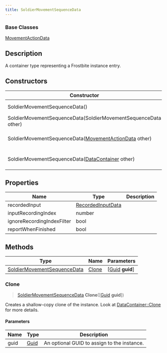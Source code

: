```yaml
---
title: SoldierMovementSequenceData
---
```

### Base Classes

[MovementActionData](MovementActionData)

## Description

A container type representing a Frostbite instance entry.

## Constructors

| Constructor                                                                            | Description                                                                                                                                   |
| -------------------------------------------------------------------------------------- | --------------------------------------------------------------------------------------------------------------------------------------------- |
| SoldierMovementSequenceData()                                                          | Create a new instance of this container type.                                                                                                 |
| SoldierMovementSequenceData(SoldierMovementSequenceData other)                         | Create a reference copy of an instance of the same type.                                                                                      |
| SoldierMovementSequenceData([MovementActionData](MovementActionData) other)            | Upcast an instance of type [MovementActionData](MovementActionData) to [SoldierMovementSequenceData](SoldierMovementSequenceData).            |
| SoldierMovementSequenceData([DataContainer](/vext/ref/shared/class/datacontainer) other) | Upcast an instance of type [DataContainer](/vext/ref/shared/class/datacontainer) to [SoldierMovementSequenceData](SoldierMovementSequenceData). |

## Properties

| Name                       | Type                                   | Description |
| -------------------------- | -------------------------------------- | ----------- |
| recordedInput              | [RecordedInputData](RecordedInputData) |             |
| inputRecordingIndex        | number                                 |             |
| ignoreRecordingIndexFilter | bool                                   |             |
| reportWhenFinished         | bool                                   |             |

## Methods

| Type                                                       | Name            | Parameters                                     |
| ---------------------------------------------------------- | --------------- | ---------------------------------------------- |
| [SoldierMovementSequenceData](SoldierMovementSequenceData) | [Clone](#clone) | \[[Guid](/vext/ref/shared/class/guid) **guid**\] |

### Clone

> [SoldierMovementSequenceData](SoldierMovementSequenceData) **Clone**(\[[Guid](/vext/ref/shared/class/guid) **guid**\])

Creates a shallow-copy clone of the instance. Look at [DataContainer::Clone](/vext/ref/shared/class/datacontainer#clone) for more details.

#### Parameters

| Name | Type         | Description                                 |
| ---- | ------------ | ------------------------------------------- |
| guid | [Guid](Guid) | An optional GUID to assign to the instance. |
